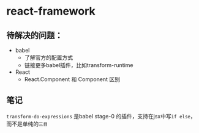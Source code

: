 # react-framework

## 待解决的问题：
- babel
  - 了解官方的配置方式
  - 链接更多babel插件，比如transform-runtime
- React
  - React.Component 和 Component 区别

## 笔记
`transform-do-expressions` 是babel stage-0 的插件，支持在jsx中写`if else`，而不是单纯的`三目`
